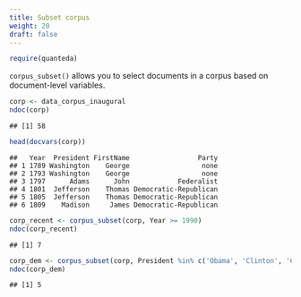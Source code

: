 ```yaml
---
title: Subset corpus
weight: 20
draft: false
---
```



```r
require(quanteda)
```

`corpus_subset()` allows you to select documents in a corpus based on document-level variables.


```r
corp <- data_corpus_inaugural
ndoc(corp)
```

```
## [1] 58
```

```r
head(docvars(corp))
```

```
##   Year  President FirstName                 Party
## 1 1789 Washington    George                  none
## 2 1793 Washington    George                  none
## 3 1797      Adams      John            Federalist
## 4 1801  Jefferson    Thomas Democratic-Republican
## 5 1805  Jefferson    Thomas Democratic-Republican
## 6 1809    Madison     James Democratic-Republican
```

```r
corp_recent <- corpus_subset(corp, Year >= 1990)
ndoc(corp_recent)
```

```
## [1] 7
```

```r
corp_dem <- corpus_subset(corp, President %in% c('Obama', 'Clinton', 'Carter'))
ndoc(corp_dem)
```

```
## [1] 5
```
